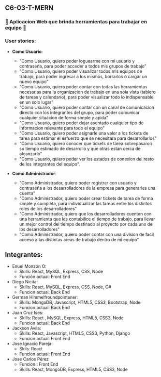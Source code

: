 ## C6-03-T-MERN

### :briefcase: Aplicacion Web que brinda herramientas para trabajar en equipo :briefcase:

### User stories:

- **Como Usuario**:

  - "Como Usuario, quiero poder loguearme con mi usuario y contraseña, para poder acceder a todos mis grupos de trabajo”
  - "Como Usuario, quiero poder visualizar todos mis equipos de trabajo, para poder ingresar a los mismos, borrarlos o cargar un nuevo equipo”
  - "Como Usuario, quiero poder contar con todas las herramientas necesarias para la organizacion de trabajo en una sola vista (tablero de tareas y calendario), para poder visualizar todo lo indispensable en un solo lugar”
  - "Como Usuario, quiero poder contar con un canal de comunicacion directo con los integrantes del grupo, para poder comunicar cualquier situacion de forma simple y apida"
  - "Como Usuario, quiero poder dejar asentado cualquier tipo de informacion relevante para todo el equipo"
  - "Como Usuario, quiero poder asignarle una valor a los tickets de tarea para estimar el esfuerzo que se necesitara para desarrollarlos"
  - "Como Usuario, quiero conocer que tickets de tarea sobrepasaron su tiempo estimado de desarrollo y que otras estan cerca de alcanzarlo"
  - "Como Usuario, quiero poder ver los estados de conexion del resto de los integrantes del equipo".

- **Como Administrador**:

  - "Como Administrador, quiero poder registrar con usuario y contraseña a los desarrolladores de la empresa para generarles una cuenta"
  - "Como Administrador, quiero poder crear tickets de tarea de forma simple y completa, para individualizar las tareas entre los distintos roles de los desarrolladores"
  - "Como Administrador, quiero que los desarrolladores cuenten con una herramienta que les contabilice el tiempo de trabajo, para llevar un mejor control del tiempo destinado al proyecto por cada uno de los desarrolladores"
  - "Como Administrador, quiero poder contar con una division de facil acceso a las distintas areas de trabajo dentro de mi equipo"

## Integrantes:

- Enuel Monzón O:
  - Skills: React, MySQL, Express, CSS, Node
  - Función actual: Front End
- Diego Nicita:
  - Skills: React, MySQL, Express, CSS, Node, C#
  - Funcion actual: Back End
- German Himmelfroundpointener:
  - Skills: MongoDB, Javascript, HTML5, CSS3, Bootstrap, Node
  - Funcion actual: Back End
- Juan Cruz Ises:
  - Skills: React , MySQL, Express, HTML5, CSS3, Node
  - Funcion actual: Back End
- Jackson Avila:
  - Skills: React, Javascript, HTML5, CSS3, Python, Django
  - Funcion actual: Front End
- Jose Ignacio Pareja:
  - Skils: React
  - Funcion actual: Front End
- Jose Carlos Pérez
  - Funcion : Front End
  - Skills: React, MongoDB, Express, HTML5, CSS3, Node
